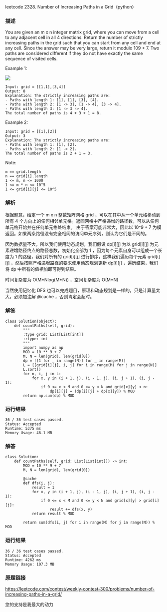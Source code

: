 leetcode  2328. Number of Increasing Paths in a Grid（python）




### 描述


You are given an m x n integer matrix grid, where you can move from a cell to any adjacent cell in all 4 directions. Return the number of strictly increasing paths in the grid such that you can start from any cell and end at any cell. Since the answer may be very large, return it modulo 109 + 7. Two paths are considered different if they do not have exactly the same sequence of visited cells.


Example 1:

![](https://assets.leetcode.com/uploads/2022/05/10/griddrawio-4.png)

	Input: grid = [[1,1],[3,4]]
	Output: 8
	Explanation: The strictly increasing paths are:
	- Paths with length 1: [1], [1], [3], [4].
	- Paths with length 2: [1 -> 3], [1 -> 4], [3 -> 4].
	- Paths with length 3: [1 -> 3 -> 4].
	The total number of paths is 4 + 3 + 1 = 8.

	
Example 2:

	Input: grid = [[1],[2]]
	Output: 3
	Explanation: The strictly increasing paths are:
	- Paths with length 1: [1], [2].
	- Paths with length 2: [1 -> 2].
	The total number of paths is 2 + 1 = 3.





Note:
	
	m == grid.length
	n == grid[i].length
	1 <= m, n <= 1000
	1 <= m * n <= 10^5
	1 <= grid[i][j] <= 10^5



### 解析


根据题意，给定一个 m x n 整数矩阵网格 grid ，可以在其中从一个单元格移动到所有 4 个方向上的任何相邻单元格。返回网格中严格递增的路径数，可以从任何单元格开始并在任何单元格处结束。 由于答案可能非常大，因此以 10^9 + 7 为模返回。如果两条路径没有完全相同的访问单元序列，则认为它们是不同的。

因为数据量不大，所以我们使用动态规划，我们假设 dp[i][j] 为以 grid[i][j] 为元素递增路径终点的路径总数，初始化全部为 1 ，因为每个元素自身可以组成一个长度为 1 的路径，我们对所有的 grid[i][j]  进行排序，这样我们遍历每个元素 grid[i][j] ，然后按照严格递增路径的要求使用动态规划更新 dp[i][j] ，遍历结束，我们将 dp 中所有的值相加即可得到结果。

时间复杂度为 O(M\*Nlog(M\*N)) ，空间复杂度为 O(M\*N)




当然使用记忆化 DFS 也可以完成题目，原理和动态规划是一样的，只是计算量太大，必须加注解 @cache ，否则肯定会超时。

### 解答

	class Solution(object):
	    def countPaths(self, grid):
	        """
	        :type grid: List[List[int]]
	        :rtype: int
	        """
	        import numpy as np
	        MOD = 10 ** 9 + 7
	        M, N = len(grid), len(grid[0])
	        dp = [[1 for _ in range(N)] for _ in range(M)]
	        L = [[grid[i][j], i, j] for i in range(M) for j in range(N)]
	        L.sort()
	        for n, i, j in L:
	            for x, y in (i + 1, j), (i - 1, j), (i, j + 1), (i, j - 1):
	                if 0 <= x < M and 0 <= y < N and grid[x][y] < n:
	                    dp[i][j] = (dp[i][j] + dp[x][y]) % MOD
	        return np.sum(dp) % MOD
			
### 运行结果

	36 / 36 test cases passed.
	Status: Accepted
	Runtime: 5375 ms
	Memory Usage: 46.1 MB


### 解答
				
	class Solution:
	    def countPaths(self, grid: List[List[int]]) -> int:
	        MOD = 10 ** 9 + 7
	        M, N = len(grid), len(grid[0])
	
	        @cache
	        def dfs(i, j):
	            result = 1
	            for x, y in (i + 1, j), (i - 1, j), (i, j + 1), (i, j - 1):
	                if 0 <= x < M and 0 <= y < N and grid[x][y] > grid[i][j]:
	                    result += dfs(x, y)
	            return result % MOD
	
	        return sum(dfs(i, j) for i in range(M) for j in range(N)) % MOD

            	      
			
### 运行结果

	36 / 36 test cases passed.
	Status: Accepted
	Runtime: 4262 ms
	Memory Usage: 107.3 MB


### 原题链接


https://leetcode.com/contest/weekly-contest-300/problems/number-of-increasing-paths-in-a-grid/


您的支持是我最大的动力
